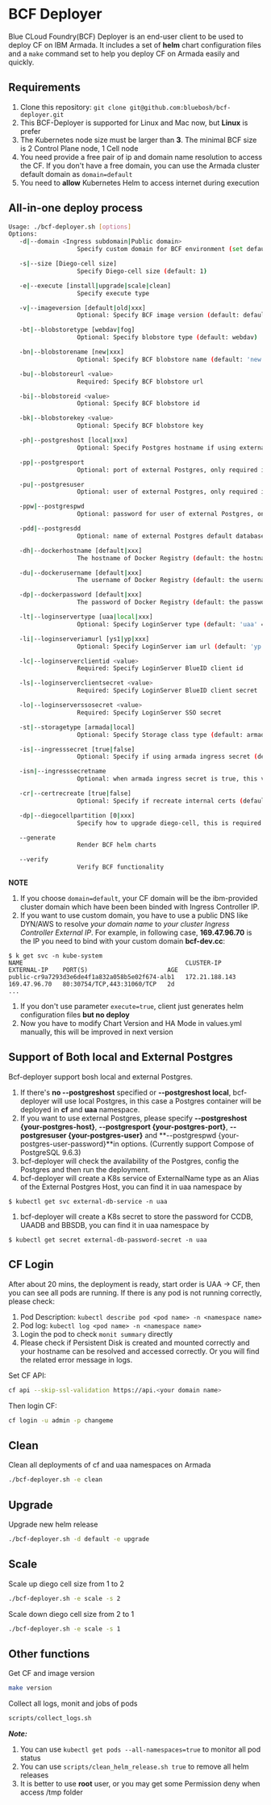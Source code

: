 # BCF Deployer

Blue CLoud Foundry(BCF) Deployer is an end-user client to be used to deploy CF on IBM Armada. It includes a set of **helm** chart configuration files and a `make` command set to help you deploy CF on Armada easily and quickly.

## Requirements
1. Clone this repository: `git clone git@github.com:bluebosh/bcf-deployer.git`
1. This BCF-Deployer is supported for Linux and Mac now, but **Linux** is prefer
1. The Kubernetes node size must be larger than **3**. The minimal BCF size is 2 Control Plane node, 1 Cell node
1. You need provide a free pair of ip and domain name resolution to access the CF. If you don't have a free domain, you can use the Armada cluster default domain as `domain=default`
1. You need to **allow** Kubernetes Helm to access internet during execution

## All-in-one deploy process
```bash
Usage: ./bcf-deployer.sh [options]
Options:
   -d|--domain <Ingress subdomain|Public domain>
                   Specify custom domain for BCF environment (set default to use Armada cluster default domain)

   -s|--size [Diego-cell size]
                   Specify Diego-cell size (default: 1)

   -e|--execute [install|upgrade|scale|clean]
                   Specify execute type

   -v|--imageversion [default|old|xxx]
                   Optional: Specify BCF image version (default: default is the version in Helm Charts)

   -bt|--blobstoretype [webdav|fog]
                   Optional: Specify blobstore type (default: webdav)

   -bn|--blobstorename [new|xxx]
                   Optional: Specify BCF blobstore name (default: 'new' = new name)

   -bu|--blobstoreurl <value>
                   Required: Specify BCF blobstore url

   -bi|--blobstoreid <value>
                   Optional: Specify BCF blobstore id

   -bk|--blobstorekey <value>
                   Optional: Specify BCF blobstore key

   -ph|--postgreshost [local|xxx]
                   Optional: Specify Postgres hostname if using external Postgres (default: 'local' = local Postgres)

   -pp|--postgresport
                   Optional: port of external Postgres, only required if using external Postgres

   -pu|--postgresuser
                   Optional: user of external Postgres, only required if using external Postgres

   -ppw|--postgrespwd
                   Optional: password for user of external Postgres, only required if using external Postgres

   -pdd|--postgresdd
                   Optional: name of external Postgres default database (default: 'compose')

   -dh|--dockerhostname [default|xxx]
                   The hostname of Docker Registry (default: the hostname which is defined in Armada)

   -du|--dockerusername [default|xxx]
                   The username of Docker Registry (default: the username which is defined in Armada)

   -dp|--dockerpassword [default|xxx]
                   The password of Docker Registry (default: the password which is defined in Armada)

   -lt|--loginservertype [uaa|local|xxx]
                   Optional: Specify LoginServer type (default: 'uaa' = UAA only)

   -li|--loginserveriamurl [ys1|yp|xxx]
                   Optional: Specify LoginServer iam url (default: 'yp' = yp iam url)

   -lc|--loginserverclientid <value>
                   Required: Specify LoginServer BlueID client id

   -ls|--loginserverclientsecret <value>
                   Required: Specify LoginServer BlueID client secret

   -lo|--loginserverssosecret <value>
                   Required: Specify LoginServer SSO secret

   -st|--storagetype [armada|local]
                   Optional: Specify Storage class type (default: armada)

   -is|--ingresssecret [true|false]
                   Optional: Specify if using armada ingress secret (default: false)

   -isn|--ingresssecretname
                   Optional: when armada ingress secret is true, this value indicate the ingress secret name. default as prefix of domain

   -cr|--certrecreate [true|false]
                   Optional: Specify if recreate internal certs (default: false)

   -dp|--diegocellpartition [0|xxx]
                   Specify how to upgrade diego-cell, this is required for BCF upgrade

   --generate
                   Render BCF helm charts

   --verify
                   Verify BCF functionality
```

**NOTE**
1. If you choose `domain=default`, your CF domain will be the ibm-provided cluster domain which have been been binded with Ingress Controller IP.
1. If you want to use custom domain, you have to use a public DNS like DYN/AWS to resolve _your domain name_ to _your cluster Ingress Controller External IP_.  For example,  in following case, **169.47.96.70** is the IP you need to bind with your custom domain **bcf-dev.cc**: <br />
```
$ k get svc -n kube-system
NAME                                             CLUSTER-IP       EXTERNAL-IP    PORT(S)                      AGE
public-cr9a7293d3e6de4f1a832a058b5e02f674-alb1   172.21.188.143   169.47.96.70   80:30754/TCP,443:31060/TCP   2d
...
```
1. If you don't use parameter `execute=true`, client just generates helm configuration files **but no deploy**
1. Now you have to modify Chart Version and HA Mode in values.yml manually, this will be improved in next version

## Support of Both local and External Postgres
Bcf-deployer support bosh local and external Postgres.
1. If there's **no --postgreshost** specified or **--postgreshost local**, bcf-deployer will use local Postgres, in this case a Postgres container will be deployed in **cf** and **uaa** namespace.
1. If you want to use external Postgres, please specify **--postgreshost {your-postgres-host}**, **--postgresport {your-postgres-port}**, **--postgresuser {your-postgres-user}** and **--postgrespwd {your-postgres-user-password}**in options.
   (Currently support Compose of PostgreSQL 9.6.3)
1. bcf-deployer will check the availability of the Postgres, config the Postgres and then run the deployment.
1. bcf-deployer will create a K8s service of ExternalName type as an Alias of the External Postgres Host, you can find it in uaa namespace by
```
$ kubectl get svc external-db-service -n uaa
```
1. bcf-deployer will create a K8s secret to store the password for CCDB, UAADB and BBSDB, you can find it in uaa namespace by
```
$ kubectl get secret external-db-password-secret -n uaa
```

## CF Login
After about 20 mins, the deployment is ready, start order is UAA -> CF, then you can see all pods are running.
If there is any pod is not running correctly, please check:
1. Pod Description: `kubectl describe pod <pod name> -n <namespace name>`
1. Pod log: `kubectl log <pod name> -n <namespace name>`
1. Login the pod to check `monit summary` directly
1. Please check if Persistent Disk is created and mounted correctly and your hostname can be resolved and accessed correctly. Or you will find the related error message in logs.

Set CF API:
```bash
cf api --skip-ssl-validation https://api.<your domain name>
```
Then login CF:
```bash
cf login -u admin -p changeme
```

## Clean
Clean all deployments of cf and uaa namespaces on Armada
```bash
./bcf-deployer.sh -e clean
```

## Upgrade
Upgrade new helm release
```bash
./bcf-deployer.sh -d default -e upgrade
```

## Scale
Scale up diego cell size from 1 to 2
```bash
./bcf-deployer.sh -e scale -s 2
```

Scale down diego cell size from 2 to 1
```bash
./bcf-deployer.sh -e scale -s 1
```

## Other functions
Get CF and image version
```bash
make version
```
Collect all logs, monit and jobs of pods
```bash
scripts/collect_logs.sh
```


***Note:***
1. You can use `kubectl get pods --all-namespaces=true` to monitor all pod status
1. You can use `scripts/clean_helm_release.sh true` to remove all helm releases
1. It is better to use **root** user, or you may get some Permission deny when access /tmp folder
